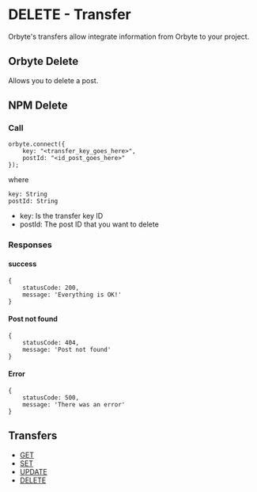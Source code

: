 # DELETE - Transfer
Orbyte's transfers allow integrate information from Orbyte to your project.

## Orbyte Delete
Allows you to delete a post.

## NPM Delete

### Call
    orbyte.connect({
        key: "<transfer_key_goes_here>",
        postId: "<id_post_goes_here>"
    });

where

    key: String
    postId: String

- key: Is the transfer key ID
- postId: The post ID that you want to delete

### Responses
#### success
    {
        statusCode: 200,
        message: 'Everything is OK!'
    }

#### Post not found
    {
        statusCode: 404,
        message: 'Post not found'
    }
#### Error
    {
        statusCode: 500,
        message: 'There was an error'
    }
    
## Transfers
- <a href="./get.md">GET</a>
- <a href="./set.md">SET</a>
- <a href="./update.md">UPDATE</a>
- <a href="./delete.md">DELETE</a>
